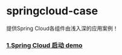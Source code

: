 # springcloud-case
提供Spring Cloud各组件由浅入深的应用案例！

### [1.Spring Cloud 启动 demo](https://github.com/wangjieming/springcloud-case/blob/main/springcloud-demo/src/main/doc/1.%E5%90%AF%E5%8A%A8Spring%20Cloud%20Demo.md)


